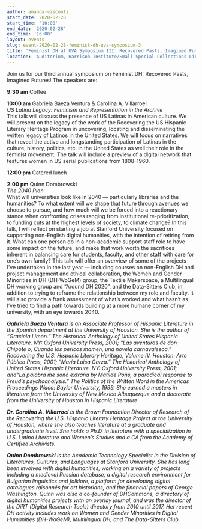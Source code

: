 ```yaml
---
author: amanda-visconti
start_date: 2020-02-28
start_time: '10:00'
end_date: '2020-02-28'
end_time: '16:00'
layout: events
slug: event-2020-02-28-feminist-dh-uva-symposium-3
title: 'Feminist DH at UVA Symposium III: Recovered Pasts, Imagined Futures'
location: 'Auditorium, Harrison Institute/Small Special Collections Library'
---
```


Join us for our third annual symposium on Feminist DH: Recovered Pasts, Imagined Futures! The speakers are:

**9:30 am** Coffee

**10:00 am** Gabriela Baeza Ventura & Carolina A. Villarroel  
_US Latina Legacy: Feminism and Representation in the Archive_  
This talk will discuss the presence of US Latinas in American culture. We will present on the legacy of the work of the Recovering the US Hispanic Literary Heritage Program in uncovering, locating and disseminating the written legacy of Latinos in the United States. We will focus on narratives that reveal the active and longstanding participation of Latinas in the culture, history, politics, etc. in the United States as well their role in the feminist movement. The talk will include a preview of a digital network that features women in US serial publications from 1808-1960.

**12:00 pm** Catered lunch

**2:00 pm** Quinn Dombrowski  
_The 2040 Plan_  
What will universities look like in 2040 — particularly libraries and the humanities? To what extent will we shape that future through avenues we choose to pursue, and how much will we be forced into a reactionary stance when confronting crises ranging from institutional re-prioritization, to funding cuts at the highest levels of society, to climate change? In this talk, I will reflect on starting a job at Stanford University focused on supporting non-English digital humanities, with the intention of retiring from it. What can one person do in a non-academic support staff role to have some impact on the future, and make that work worth the sacrifices inherent in balancing care for students, faculty, and other staff with care for one’s own family? This talk will offer an overview of some of the projects I’ve undertaken in the last year — including courses on non-English DH and project management and ethical collaboration, the Women and Gender Minorities in DH (DH-WoGeM) group, the Textile Makerspace, a Multilingual DH working group and “Around DH 2020”, and the Data-Sitters Club, in addition to trying to reframe the relationship between my role and faculty. It will also provide a frank assessment of what’s worked and what hasn’t as I’ve tried to find a path towards building at a more humane corner of my university, with an eye towards 2040.

_**Gabriela Baeza Ventura** is an Associate Professor of Hispanic Literature in the Spanish department at the University of Houston. She is the author of “Graciela Limón.” The Historical Anthology of United States Hispanic Literature. NY: Oxford University Press, 2001; “Las aventuras de don Chipote o, Cuando los pericos mamen, una novela carnavalesca.” Recovering the U.S. Hispanic Literary Heritage, Volume IV. Houston: Arte Público Press, 2001; “María Luisa Garza.” The Historical Anthology of United States Hispanic Literature. NY: Oxford University Press, 2001; and“La palabra me sonó extraña by Matilde Pons, a parodical response to Freud’s psychoanalysis.” The Politics of the Written Word in the Americas Proceedings Waco: Baylor University, 1999. She earned a masters in literature from the University of New Mexico Albuquerque and a doctorate from the University of Houston in Hispanic Literature._

_**Dr. Carolina A. Villarroel** is the Brown Foundation Director of Research of the Recovering the U.S. Hispanic Literary Heritage Project at the University of Houston, where she also teaches literature at a graduate and undergraduate level. She holds a Ph.D. in literature with a specialization in U.S. Latino Literature and Women’s Studies and a CA from the Academy of Certified Archivists._

_**Quinn Dombrowski** is the Academic Technology Specialist in the Division of Literatures, Cultures, and Languages at Stanford University. She has long been involved with digital humanities, working on a variety of projects including a medieval Russian database, a digital research environment for Bulgarian linguistics and folklore, a platform for developing digital catalogues raisonnés for art historians, and the financial papers of George Washington. Quinn was also a co-founder of DHCommons, a directory of digital humanities projects with an overlay journal, and was the director of the DiRT (Digital Research Tools) directory from 2010 until 2017. Her recent DH activity includes work on Women and Gender Minorities in Digital Humanities (DH-WoGeM), Multilingual DH, and The Data-Sitters Club._

